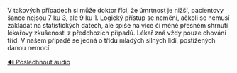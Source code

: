 
V takových případech si může doktor říci, že úmrtnost je nižší, pacientovy šance nejsou 7 ku 3, ale 9 ku 1. Logický přístup se nemění, ačkoli se nemusí zakládat na statistických datech, ale spíše na více či méně přesném shrnutí lékařovy zkušenosti z předchozích případů. Lékař zná vždy pouze chování tříd. V našem případě se jedná o třídu mladých silných lidí, postižených danou nemocí.

[🔊 Poslechnout audio](/data/7-paragraphs/audio/chapter_29/para_002-V-takovch-ppadech-si-me-doktor-ci-e-mrtn.mp3)
